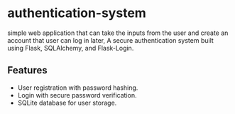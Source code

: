 # authentication-system
simple web application that can take the inputs from the user and create an account that user can log in later,
A secure authentication system built using Flask, SQLAlchemy, and Flask-Login.

## Features
- User registration with password hashing.
- Login with secure password verification.
- SQLite database for user storage.


